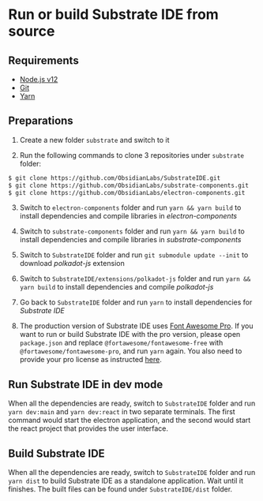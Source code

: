# Run or build Substrate IDE from source

## Requirements

- [Node.js v12](https://nodejs.org/en/)
- [Git](https://git-scm.com)
- [Yarn](https://yarnpkg.com)

## Preparations

1. Create a new folder `substrate` and switch to it

2. Run the following commands to clone 3 repositories under `substrate` folder:

``` bash
$ git clone https://github.com/ObsidianLabs/SubstrateIDE.git
$ git clone https://github.com/ObsidianLabs/substrate-components.git
$ git clone https://github.com/ObsidianLabs/electron-components.git
```

3. Switch to `electron-components` folder and run `yarn && yarn build` to install dependencies and compile libraries in *electron-components*

4. Switch to `substrate-components` folder and run `yarn && yarn build` to install dependencies and compile libraries in *substrate-components*

5. Switch to `SubstrateIDE` folder and run `git submodule update --init` to download *polkadot-js* extension

6. Switch to `SubstrateIDE/extensions/polkadot-js` folder and run `yarn && yarn build` to install dependencies and compile *polkadot-js*

7. Go back to `SubstrateIDE` folder and run `yarn` to install dependencies for *Substrate IDE*

8. The production version of Substrate IDE uses [Font Awesome Pro](https://fontawesome.com/pro). If you want to run or build Substrate IDE with the pro version, please open `package.json` and replace `@fortawesome/fontawesome-free` with `@fortawesome/fontawesome-pro`, and run `yarn` again. You also need to provide your pro license as instructed [here](https://fontawesome.com/how-to-use/on-the-web/setup/using-package-managers#installing-pro).

## Run Substrate IDE in dev mode

When all the dependencies are ready, switch to `SubstrateIDE` folder and run `yarn dev:main` and `yarn dev:react` in two separate terminals. The first command would start the electron application, and the second would start the react project that provides the user interface.

## Build Substrate IDE

When all the dependencies are ready, switch to `SubstrateIDE` folder and run `yarn dist` to build Substrate IDE as a standalone application. Wait until it finishes. The built files can be found under `SubstrateIDE/dist` folder.


